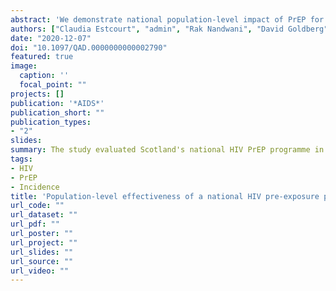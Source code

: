 ```yaml
---
abstract: 'We demonstrate national population-level impact of PrEP for the first time in a real-world setting. HIV incidence reduced in MSM who had been prescribed PrEP and, to a lesser extent, in those who had not. Promotion of the benefits of PrEP needs to extend to MSM who do not access sexual health clinics.'
authors: ["Claudia Estcourt", "admin", "Rak Nandwani", "David Goldberg", "Beth Cullen", "Nicola Steedman", "Lesley Wallace", "Sharon Hutchinson"]
date: "2020-12-07"
doi: "10.1097/QAD.0000000000002790"
featured: true
image:
  caption: ''
  focal_point: ""
projects: []
publication: '*AIDS*'
publication_short: ""
publication_types:
- "2"
slides:
summary: The study evaluated Scotland's national HIV PrEP programme in relation to PrEP uptake and associated population-level impact on HIV incidence among MSM.
tags:
- HIV
- PrEP
- Incidence
title: 'Population-level effectiveness of a national HIV pre-exposure prophylaxis programme in MSM'
url_code: ""
url_dataset: ""
url_pdf: ""
url_poster: ""
url_project: ""
url_slides: ""
url_source: ""
url_video: ""
---
```

